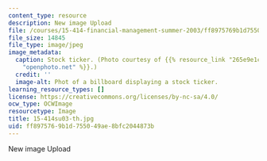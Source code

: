 ```yaml
---
content_type: resource
description: New image Upload
file: /courses/15-414-financial-management-summer-2003/ff8975769b1d755049ae8bfc2044873b_15-414su03-th.jpg
file_size: 14845
file_type: image/jpeg
image_metadata:
  caption: Stock ticker. (Photo courtesy of {{% resource_link "265e9e1c-ef64-4838-9928-2cdfe5a148df"
    "openphoto.net" %}}.)
  credit: ''
  image-alt: Phot of a billboard displaying a stock ticker.
learning_resource_types: []
license: https://creativecommons.org/licenses/by-nc-sa/4.0/
ocw_type: OCWImage
resourcetype: Image
title: 15-414su03-th.jpg
uid: ff897576-9b1d-7550-49ae-8bfc2044873b
---
```

New image Upload